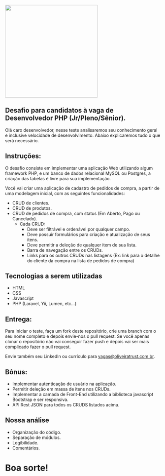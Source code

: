 <p>
    <img src="https://encrypted-tbn0.gstatic.com/images?q=tbn%3AANd9GcQIAOtqQ5is5vwbcEn0ZahZfMxz1QIeAYtFfnLdkCXu1sqAGbnX" width="300">
 </p>
 
## Desafio para candidatos à vaga de Desenvolvedor PHP (Jr/Pleno/Sênior).
Olá caro desenvolvedor, nesse teste analisaremos seu conhecimento geral e inclusive velocidade de desenvolvimento. Abaixo explicaremos tudo o que será necessário.

## Instruções:
O desafio consiste em implementar uma aplicação Web utilizando algum framework PHP, e um banco de dados relacional MySQL ou Postgres, a criação das tabelas é livre para sua implementação.

Você vai criar uma aplicação de cadastro de pedidos de compra, a partir de uma modelagem inicial, com as seguintes funcionalidades:

+ CRUD de clientes.
+ CRUD de produtos.
+ CRUD de pedidos de compra, com status (Em Aberto, Pago ou Cancelado).
  + Cada CRUD:
    + Deve ser filtrável e ordenável por qualquer campo.
    + Deve possuir formulários para criação e atualização de seus itens.
    + Deve permitir a deleção de qualquer item de sua lista.
    + Barra de navegação entre os CRUDs.
    + Links para os outros CRUDs nas listagens (Ex: link para o detalhe do cliente da compra na lista de pedidos de compra)

## Tecnologias a serem utilizadas
* HTML
* CSS
* Javascript
* PHP (Laravel, Yii, Lumen, etc...)

## Entrega:
Para iniciar o teste, faça um fork deste repositório, crie uma branch com o seu nome completo e depois envie-nos o pull request. Se você apenas clonar o repositório não vai conseguir fazer push e depois vai ser mais complicado fazer o pull request.

Envie também seu LinkedIn ou currículo para vagas@oliveiratrust.com.br.

## Bônus:

* Implementar autenticação de usuário na aplicação.
* Permitir deleção em massa de itens nos CRUDs.
* Implementar a camada de Front-End utilizando a biblioteca javascript Bootstrap e ser responsiva.
* API Rest JSON para todos os CRUDS listados acima.

## Nossa análise
* Organização do código.
* Separação de módulos.
* Legibilidade.
* Comentários.


# Boa sorte!
